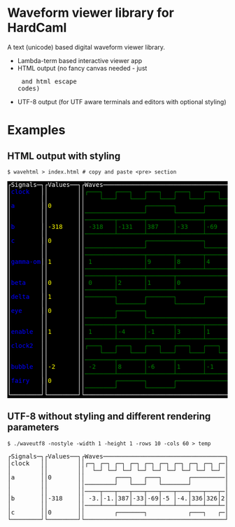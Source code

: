 # Waveform viewer library for HardCaml

A text (unicode) based digital waveform viewer library.

* Lambda-term based interactive viewer app
* HTML output (no fancy canvas needed - just <pre> and html escape codes)
* UTF-8 output (for UTF aware terminals and editors with optional styling)

# Examples

## HTML output with styling

```
$ wavehtml > index.html # copy and paste <pre> section
```
<style>
.dont_style {}
</style>
<pre class="dont_style">
<span class="dont_style" style="background-color:black; color:white; font-wieght:normal">&#9484&#83&#105&#103&#110&#97&#108&#115&#9472&#9488&#9484&#86&#97&#108&#117&#101&#115&#9472&#9472&#9488&#9484&#87&#97&#118&#101&#115&#9472&#9472&#9472&#9472&#9472&#9472&#9472&#9472&#9472&#9472&#9472&#9472&#9472&#9472&#9472&#9472&#9472&#9472&#9472&#9472&#9472&#9472&#9472&#9472&#9472&#9472&#9472&#9472&#9472&#9472&#9472&#9472&#9472&#9472&#9472&#9472&#9472&#9472&#9472&#9472&#9472&#9472&#9472&#9472&#9472&#9472&#9472&#9472&#9472&#9472&#9472&#9472&#9472&#9488
&#9474</span><span class="dont_style" style="background-color:black; color:blue; font-wieght:normal">&#99&#108&#111&#99&#107</span><span class="dont_style" style="background-color:black; color:white; font-wieght:normal">&#32&#32&#32&#9474&#9474&#32&#32&#32&#32&#32&#32&#32&#32&#9474&#9474</span><span class="dont_style" style="background-color:black; color:green; font-wieght:normal">&#9484&#9472&#9472&#9472&#9488</span><span class="dont_style" style="background-color:black; color:white; font-wieght:normal">&#32&#32&#32</span><span class="dont_style" style="background-color:black; color:green; font-wieght:normal">&#9484&#9472&#9472&#9472&#9488</span><span class="dont_style" style="background-color:black; color:white; font-wieght:normal">&#32&#32&#32</span><span class="dont_style" style="background-color:black; color:green; font-wieght:normal">&#9484&#9472&#9472&#9472&#9488</span><span class="dont_style" style="background-color:black; color:white; font-wieght:normal">&#32&#32&#32</span><span class="dont_style" style="background-color:black; color:green; font-wieght:normal">&#9484&#9472&#9472&#9472&#9488</span><span class="dont_style" style="background-color:black; color:white; font-wieght:normal">&#32&#32&#32</span><span class="dont_style" style="background-color:black; color:green; font-wieght:normal">&#9484&#9472&#9472&#9472&#9488</span><span class="dont_style" style="background-color:black; color:white; font-wieght:normal">&#32&#32&#32</span><span class="dont_style" style="background-color:black; color:green; font-wieght:normal">&#9484&#9472&#9472&#9472&#9488</span><span class="dont_style" style="background-color:black; color:white; font-wieght:normal">&#32&#32&#32</span><span class="dont_style" style="background-color:black; color:green; font-wieght:normal">&#9484&#9472&#9472&#9472&#9488</span><span class="dont_style" style="background-color:black; color:white; font-wieght:normal">&#32&#32&#32</span><span class="dont_style" style="background-color:black; color:green; font-wieght:normal">&#9484&#9472</span><span class="dont_style" style="background-color:black; color:white; font-wieght:normal">&#9474
&#9474&#32&#32&#32&#32&#32&#32&#32&#32&#9474&#9474&#32&#32&#32&#32&#32&#32&#32&#32&#9474&#9474&#32&#32&#32&#32</span><span class="dont_style" style="background-color:black; color:green; font-wieght:normal">&#9492&#9472&#9472&#9472&#9496</span><span class="dont_style" style="background-color:black; color:white; font-wieght:normal">&#32&#32&#32</span><span class="dont_style" style="background-color:black; color:green; font-wieght:normal">&#9492&#9472&#9472&#9472&#9496</span><span class="dont_style" style="background-color:black; color:white; font-wieght:normal">&#32&#32&#32</span><span class="dont_style" style="background-color:black; color:green; font-wieght:normal">&#9492&#9472&#9472&#9472&#9496</span><span class="dont_style" style="background-color:black; color:white; font-wieght:normal">&#32&#32&#32</span><span class="dont_style" style="background-color:black; color:green; font-wieght:normal">&#9492&#9472&#9472&#9472&#9496</span><span class="dont_style" style="background-color:black; color:white; font-wieght:normal">&#32&#32&#32</span><span class="dont_style" style="background-color:black; color:green; font-wieght:normal">&#9492&#9472&#9472&#9472&#9496</span><span class="dont_style" style="background-color:black; color:white; font-wieght:normal">&#32&#32&#32</span><span class="dont_style" style="background-color:black; color:green; font-wieght:normal">&#9492&#9472&#9472&#9472&#9496</span><span class="dont_style" style="background-color:black; color:white; font-wieght:normal">&#32&#32&#32</span><span class="dont_style" style="background-color:black; color:green; font-wieght:normal">&#9492&#9472&#9472&#9472&#9496</span><span class="dont_style" style="background-color:black; color:white; font-wieght:normal">&#32&#9474
&#9474</span><span class="dont_style" style="background-color:black; color:blue; font-wieght:normal">&#97</span><span class="dont_style" style="background-color:black; color:white; font-wieght:normal">&#32&#32&#32&#32&#32&#32&#32&#9474&#9474</span><span class="dont_style" style="background-color:black; color:yellow; font-wieght:normal">&#48</span><span class="dont_style" style="background-color:black; color:white; font-wieght:normal">&#32&#32&#32&#32&#32&#32&#32&#9474&#9474&#32&#32&#32&#32&#32&#32&#32&#32&#32&#32&#32&#32&#32&#32&#32&#32</span><span class="dont_style" style="background-color:black; color:green; font-wieght:normal">&#9484&#9472&#9472&#9472&#9472&#9472&#9472&#9472&#9488</span><span class="dont_style" style="background-color:black; color:white; font-wieght:normal">&#32&#32&#32&#32&#32&#32&#32</span><span class="dont_style" style="background-color:black; color:green; font-wieght:normal">&#9484&#9472&#9472&#9472&#9472&#9472&#9472&#9472&#9488</span><span class="dont_style" style="background-color:black; color:white; font-wieght:normal">&#32&#32&#32&#32&#32&#32&#32&#32&#32&#32&#32&#32&#32&#32&#32</span><span class="dont_style" style="background-color:black; color:green; font-wieght:normal">&#9484&#9472</span><span class="dont_style" style="background-color:black; color:white; font-wieght:normal">&#9474
&#9474&#32&#32&#32&#32&#32&#32&#32&#32&#9474&#9474&#32&#32&#32&#32&#32&#32&#32&#32&#9474&#9474</span><span class="dont_style" style="background-color:black; color:green; font-wieght:normal">&#9472&#9472&#9472&#9472&#9472&#9472&#9472&#9472&#9472&#9472&#9472&#9472&#9472&#9472&#9472&#9472&#9496</span><span class="dont_style" style="background-color:black; color:white; font-wieght:normal">&#32&#32&#32&#32&#32&#32&#32</span><span class="dont_style" style="background-color:black; color:green; font-wieght:normal">&#9492&#9472&#9472&#9472&#9472&#9472&#9472&#9472&#9496</span><span class="dont_style" style="background-color:black; color:white; font-wieght:normal">&#32&#32&#32&#32&#32&#32&#32</span><span class="dont_style" style="background-color:black; color:green; font-wieght:normal">&#9492&#9472&#9472&#9472&#9472&#9472&#9472&#9472&#9472&#9472&#9472&#9472&#9472&#9472&#9472&#9472&#9496</span><span class="dont_style" style="background-color:black; color:white; font-wieght:normal">&#32&#9474
&#9474&#32&#32&#32&#32&#32&#32&#32&#32&#9474&#9474&#32&#32&#32&#32&#32&#32&#32&#32&#9474&#9474</span><span class="dont_style" style="background-color:black; color:green; font-wieght:normal">&#9472&#9472&#9472&#9472&#9472&#9472&#9472&#9472&#9516&#9472&#9472&#9472&#9472&#9472&#9472&#9472&#9516&#9472&#9472&#9472&#9472&#9472&#9472&#9472&#9516&#9472&#9472&#9472&#9472&#9472&#9472&#9472&#9516&#9472&#9472&#9472&#9472&#9472&#9472&#9472&#9516&#9472&#9472&#9472&#9472&#9472&#9472&#9472&#9516&#9472&#9472&#9472&#9472&#9472&#9472&#9472&#9516&#9472</span><span class="dont_style" style="background-color:black; color:white; font-wieght:normal">&#9474
&#9474</span><span class="dont_style" style="background-color:black; color:blue; font-wieght:normal">&#98</span><span class="dont_style" style="background-color:black; color:white; font-wieght:normal">&#32&#32&#32&#32&#32&#32&#32&#9474&#9474</span><span class="dont_style" style="background-color:black; color:yellow; font-wieght:normal">&#45&#51&#49&#56</span><span class="dont_style" style="background-color:black; color:white; font-wieght:normal">&#32&#32&#32&#32&#9474&#9474&#32</span><span class="dont_style" style="background-color:black; color:green; font-wieght:normal">&#45&#51&#49&#56</span><span class="dont_style" style="background-color:black; color:white; font-wieght:normal">&#32&#32&#32</span><span class="dont_style" style="background-color:black; color:green; font-wieght:normal">&#9474&#45&#49&#51&#49</span><span class="dont_style" style="background-color:black; color:white; font-wieght:normal">&#32&#32&#32</span><span class="dont_style" style="background-color:black; color:green; font-wieght:normal">&#9474&#51&#56&#55</span><span class="dont_style" style="background-color:black; color:white; font-wieght:normal">&#32&#32&#32&#32</span><span class="dont_style" style="background-color:black; color:green; font-wieght:normal">&#9474&#45&#51&#51</span><span class="dont_style" style="background-color:black; color:white; font-wieght:normal">&#32&#32&#32&#32</span><span class="dont_style" style="background-color:black; color:green; font-wieght:normal">&#9474&#45&#54&#57</span><span class="dont_style" style="background-color:black; color:white; font-wieght:normal">&#32&#32&#32&#32</span><span class="dont_style" style="background-color:black; color:green; font-wieght:normal">&#9474&#45&#53</span><span class="dont_style" style="background-color:black; color:white; font-wieght:normal">&#32&#32&#32&#32&#32</span><span class="dont_style" style="background-color:black; color:green; font-wieght:normal">&#9474&#45&#52&#54&#51</span><span class="dont_style" style="background-color:black; color:white; font-wieght:normal">&#32&#32&#32</span><span class="dont_style" style="background-color:black; color:green; font-wieght:normal">&#9474&#51</span><span class="dont_style" style="background-color:black; color:white; font-wieght:normal">&#9474
&#9474&#32&#32&#32&#32&#32&#32&#32&#32&#9474&#9474&#32&#32&#32&#32&#32&#32&#32&#32&#9474&#9474</span><span class="dont_style" style="background-color:black; color:green; font-wieght:normal">&#9472&#9472&#9472&#9472&#9472&#9472&#9472&#9472&#9524&#9472&#9472&#9472&#9472&#9472&#9472&#9472&#9524&#9472&#9472&#9472&#9472&#9472&#9472&#9472&#9524&#9472&#9472&#9472&#9472&#9472&#9472&#9472&#9524&#9472&#9472&#9472&#9472&#9472&#9472&#9472&#9524&#9472&#9472&#9472&#9472&#9472&#9472&#9472&#9524&#9472&#9472&#9472&#9472&#9472&#9472&#9472&#9524&#9472</span><span class="dont_style" style="background-color:black; color:white; font-wieght:normal">&#9474
&#9474</span><span class="dont_style" style="background-color:black; color:blue; font-wieght:normal">&#99</span><span class="dont_style" style="background-color:black; color:white; font-wieght:normal">&#32&#32&#32&#32&#32&#32&#32&#9474&#9474</span><span class="dont_style" style="background-color:black; color:yellow; font-wieght:normal">&#48</span><span class="dont_style" style="background-color:black; color:white; font-wieght:normal">&#32&#32&#32&#32&#32&#32&#32&#9474&#9474&#32&#32&#32&#32&#32&#32&#32&#32&#32&#32&#32&#32&#32&#32&#32&#32</span><span class="dont_style" style="background-color:black; color:green; font-wieght:normal">&#9484&#9472&#9472&#9472&#9472&#9472&#9472&#9472&#9472&#9472&#9472&#9472&#9472&#9472&#9472&#9472&#9488</span><span class="dont_style" style="background-color:black; color:white; font-wieght:normal">&#32&#32&#32&#32&#32&#32&#32&#32&#32&#32&#32&#32&#32&#32&#32&#32&#32&#32&#32&#32&#32&#32&#32</span><span class="dont_style" style="background-color:black; color:green; font-wieght:normal">&#9484&#9472</span><span class="dont_style" style="background-color:black; color:white; font-wieght:normal">&#9474
&#9474&#32&#32&#32&#32&#32&#32&#32&#32&#9474&#9474&#32&#32&#32&#32&#32&#32&#32&#32&#9474&#9474</span><span class="dont_style" style="background-color:black; color:green; font-wieght:normal">&#9472&#9472&#9472&#9472&#9472&#9472&#9472&#9472&#9472&#9472&#9472&#9472&#9472&#9472&#9472&#9472&#9496</span><span class="dont_style" style="background-color:black; color:white; font-wieght:normal">&#32&#32&#32&#32&#32&#32&#32&#32&#32&#32&#32&#32&#32&#32&#32</span><span class="dont_style" style="background-color:black; color:green; font-wieght:normal">&#9492&#9472&#9472&#9472&#9472&#9472&#9472&#9472&#9472&#9472&#9472&#9472&#9472&#9472&#9472&#9472&#9472&#9472&#9472&#9472&#9472&#9472&#9472&#9472&#9496</span><span class="dont_style" style="background-color:black; color:white; font-wieght:normal">&#32&#9474
&#9474&#32&#32&#32&#32&#32&#32&#32&#32&#9474&#9474&#32&#32&#32&#32&#32&#32&#32&#32&#9474&#9474</span><span class="dont_style" style="background-color:black; color:green; font-wieght:normal">&#9472&#9472&#9472&#9472&#9472&#9472&#9472&#9472&#9472&#9472&#9472&#9472&#9472&#9472&#9472&#9472&#9516&#9472&#9472&#9472&#9472&#9472&#9472&#9472&#9516&#9472&#9472&#9472&#9472&#9472&#9472&#9472&#9516&#9472&#9472&#9472&#9472&#9472&#9472&#9472&#9516&#9472&#9472&#9472&#9472&#9472&#9472&#9472&#9516&#9472&#9472&#9472&#9472&#9472&#9472&#9472&#9516&#9472</span><span class="dont_style" style="background-color:black; color:white; font-wieght:normal">&#9474
&#9474</span><span class="dont_style" style="background-color:black; color:blue; font-wieght:normal">&#103&#97&#109&#109&#97&#45&#111&#109</span><span class="dont_style" style="background-color:black; color:white; font-wieght:normal">&#9474&#9474</span><span class="dont_style" style="background-color:black; color:yellow; font-wieght:normal">&#49</span><span class="dont_style" style="background-color:black; color:white; font-wieght:normal">&#32&#32&#32&#32&#32&#32&#32&#9474&#9474&#32</span><span class="dont_style" style="background-color:black; color:green; font-wieght:normal">&#49</span><span class="dont_style" style="background-color:black; color:white; font-wieght:normal">&#32&#32&#32&#32&#32&#32&#32&#32&#32&#32&#32&#32&#32&#32</span><span class="dont_style" style="background-color:black; color:green; font-wieght:normal">&#9474&#57</span><span class="dont_style" style="background-color:black; color:white; font-wieght:normal">&#32&#32&#32&#32&#32&#32</span><span class="dont_style" style="background-color:black; color:green; font-wieght:normal">&#9474&#56</span><span class="dont_style" style="background-color:black; color:white; font-wieght:normal">&#32&#32&#32&#32&#32&#32</span><span class="dont_style" style="background-color:black; color:green; font-wieght:normal">&#9474&#52</span><span class="dont_style" style="background-color:black; color:white; font-wieght:normal">&#32&#32&#32&#32&#32&#32</span><span class="dont_style" style="background-color:black; color:green; font-wieght:normal">&#9474&#54</span><span class="dont_style" style="background-color:black; color:white; font-wieght:normal">&#32&#32&#32&#32&#32&#32</span><span class="dont_style" style="background-color:black; color:green; font-wieght:normal">&#9474&#53</span><span class="dont_style" style="background-color:black; color:white; font-wieght:normal">&#32&#32&#32&#32&#32&#32</span><span class="dont_style" style="background-color:black; color:green; font-wieght:normal">&#9474&#48</span><span class="dont_style" style="background-color:black; color:white; font-wieght:normal">&#9474
&#9474&#32&#32&#32&#32&#32&#32&#32&#32&#9474&#9474&#32&#32&#32&#32&#32&#32&#32&#32&#9474&#9474</span><span class="dont_style" style="background-color:black; color:green; font-wieght:normal">&#9472&#9472&#9472&#9472&#9472&#9472&#9472&#9472&#9472&#9472&#9472&#9472&#9472&#9472&#9472&#9472&#9524&#9472&#9472&#9472&#9472&#9472&#9472&#9472&#9524&#9472&#9472&#9472&#9472&#9472&#9472&#9472&#9524&#9472&#9472&#9472&#9472&#9472&#9472&#9472&#9524&#9472&#9472&#9472&#9472&#9472&#9472&#9472&#9524&#9472&#9472&#9472&#9472&#9472&#9472&#9472&#9524&#9472</span><span class="dont_style" style="background-color:black; color:white; font-wieght:normal">&#9474
&#9474&#32&#32&#32&#32&#32&#32&#32&#32&#9474&#9474&#32&#32&#32&#32&#32&#32&#32&#32&#9474&#9474</span><span class="dont_style" style="background-color:black; color:green; font-wieght:normal">&#9472&#9472&#9472&#9472&#9472&#9472&#9472&#9472&#9516&#9472&#9472&#9472&#9472&#9472&#9472&#9472&#9516&#9472&#9472&#9472&#9472&#9472&#9472&#9472&#9516&#9472&#9472&#9472&#9472&#9472&#9472&#9472&#9472&#9472&#9472&#9472&#9472&#9472&#9472&#9472&#9472&#9472&#9472&#9472&#9472&#9472&#9472&#9472&#9472&#9472&#9472&#9472&#9472&#9472&#9472&#9472&#9516&#9472</span><span class="dont_style" style="background-color:black; color:white; font-wieght:normal">&#9474
&#9474</span><span class="dont_style" style="background-color:black; color:blue; font-wieght:normal">&#98&#101&#116&#97</span><span class="dont_style" style="background-color:black; color:white; font-wieght:normal">&#32&#32&#32&#32&#9474&#9474</span><span class="dont_style" style="background-color:black; color:yellow; font-wieght:normal">&#48</span><span class="dont_style" style="background-color:black; color:white; font-wieght:normal">&#32&#32&#32&#32&#32&#32&#32&#9474&#9474&#32</span><span class="dont_style" style="background-color:black; color:green; font-wieght:normal">&#48</span><span class="dont_style" style="background-color:black; color:white; font-wieght:normal">&#32&#32&#32&#32&#32&#32</span><span class="dont_style" style="background-color:black; color:green; font-wieght:normal">&#9474&#50</span><span class="dont_style" style="background-color:black; color:white; font-wieght:normal">&#32&#32&#32&#32&#32&#32</span><span class="dont_style" style="background-color:black; color:green; font-wieght:normal">&#9474&#49</span><span class="dont_style" style="background-color:black; color:white; font-wieght:normal">&#32&#32&#32&#32&#32&#32</span><span class="dont_style" style="background-color:black; color:green; font-wieght:normal">&#9474&#48</span><span class="dont_style" style="background-color:black; color:white; font-wieght:normal">&#32&#32&#32&#32&#32&#32&#32&#32&#32&#32&#32&#32&#32&#32&#32&#32&#32&#32&#32&#32&#32&#32&#32&#32&#32&#32&#32&#32&#32&#32</span><span class="dont_style" style="background-color:black; color:green; font-wieght:normal">&#9474&#50</span><span class="dont_style" style="background-color:black; color:white; font-wieght:normal">&#9474
&#9474&#32&#32&#32&#32&#32&#32&#32&#32&#9474&#9474&#32&#32&#32&#32&#32&#32&#32&#32&#9474&#9474</span><span class="dont_style" style="background-color:black; color:green; font-wieght:normal">&#9472&#9472&#9472&#9472&#9472&#9472&#9472&#9472&#9524&#9472&#9472&#9472&#9472&#9472&#9472&#9472&#9524&#9472&#9472&#9472&#9472&#9472&#9472&#9472&#9524&#9472&#9472&#9472&#9472&#9472&#9472&#9472&#9472&#9472&#9472&#9472&#9472&#9472&#9472&#9472&#9472&#9472&#9472&#9472&#9472&#9472&#9472&#9472&#9472&#9472&#9472&#9472&#9472&#9472&#9472&#9472&#9524&#9472</span><span class="dont_style" style="background-color:black; color:white; font-wieght:normal">&#9474
&#9474</span><span class="dont_style" style="background-color:black; color:blue; font-wieght:normal">&#100&#101&#108&#116&#97</span><span class="dont_style" style="background-color:black; color:white; font-wieght:normal">&#32&#32&#32&#9474&#9474</span><span class="dont_style" style="background-color:black; color:yellow; font-wieght:normal">&#49</span><span class="dont_style" style="background-color:black; color:white; font-wieght:normal">&#32&#32&#32&#32&#32&#32&#32&#9474&#9474</span><span class="dont_style" style="background-color:black; color:green; font-wieght:normal">&#9472&#9472&#9472&#9472&#9472&#9472&#9472&#9472&#9488</span><span class="dont_style" style="background-color:black; color:white; font-wieght:normal">&#32&#32&#32&#32&#32&#32&#32</span><span class="dont_style" style="background-color:black; color:green; font-wieght:normal">&#9484&#9472&#9472&#9472&#9472&#9472&#9472&#9472&#9488</span><span class="dont_style" style="background-color:black; color:white; font-wieght:normal">&#32&#32&#32&#32&#32&#32&#32</span><span class="dont_style" style="background-color:black; color:green; font-wieght:normal">&#9484&#9472&#9472&#9472&#9472&#9472&#9472&#9472&#9488</span><span class="dont_style" style="background-color:black; color:white; font-wieght:normal">&#32&#32&#32&#32&#32&#32&#32</span><span class="dont_style" style="background-color:black; color:green; font-wieght:normal">&#9484&#9472&#9472&#9472&#9472&#9472&#9472&#9472&#9488</span><span class="dont_style" style="background-color:black; color:white; font-wieght:normal">&#32&#9474
&#9474&#32&#32&#32&#32&#32&#32&#32&#32&#9474&#9474&#32&#32&#32&#32&#32&#32&#32&#32&#9474&#9474&#32&#32&#32&#32&#32&#32&#32&#32</span><span class="dont_style" style="background-color:black; color:green; font-wieght:normal">&#9492&#9472&#9472&#9472&#9472&#9472&#9472&#9472&#9496</span><span class="dont_style" style="background-color:black; color:white; font-wieght:normal">&#32&#32&#32&#32&#32&#32&#32</span><span class="dont_style" style="background-color:black; color:green; font-wieght:normal">&#9492&#9472&#9472&#9472&#9472&#9472&#9472&#9472&#9496</span><span class="dont_style" style="background-color:black; color:white; font-wieght:normal">&#32&#32&#32&#32&#32&#32&#32</span><span class="dont_style" style="background-color:black; color:green; font-wieght:normal">&#9492&#9472&#9472&#9472&#9472&#9472&#9472&#9472&#9496</span><span class="dont_style" style="background-color:black; color:white; font-wieght:normal">&#32&#32&#32&#32&#32&#32&#32</span><span class="dont_style" style="background-color:black; color:green; font-wieght:normal">&#9492&#9472</span><span class="dont_style" style="background-color:black; color:white; font-wieght:normal">&#9474
&#9474</span><span class="dont_style" style="background-color:black; color:blue; font-wieght:normal">&#101&#121&#101</span><span class="dont_style" style="background-color:black; color:white; font-wieght:normal">&#32&#32&#32&#32&#32&#9474&#9474</span><span class="dont_style" style="background-color:black; color:yellow; font-wieght:normal">&#48</span><span class="dont_style" style="background-color:black; color:white; font-wieght:normal">&#32&#32&#32&#32&#32&#32&#32&#9474&#9474&#32&#32&#32&#32&#32&#32&#32&#32</span><span class="dont_style" style="background-color:black; color:green; font-wieght:normal">&#9484&#9472&#9472&#9472&#9472&#9472&#9472&#9472&#9488</span><span class="dont_style" style="background-color:black; color:white; font-wieght:normal">&#32&#32&#32&#32&#32&#32&#32&#32&#32&#32&#32&#32&#32&#32&#32&#32&#32&#32&#32&#32&#32&#32&#32&#32&#32&#32&#32&#32&#32&#32&#32</span><span class="dont_style" style="background-color:black; color:green; font-wieght:normal">&#9484&#9472&#9472&#9472&#9472&#9472&#9472&#9472&#9472&#9472</span><span class="dont_style" style="background-color:black; color:white; font-wieght:normal">&#9474
&#9474&#32&#32&#32&#32&#32&#32&#32&#32&#9474&#9474&#32&#32&#32&#32&#32&#32&#32&#32&#9474&#9474</span><span class="dont_style" style="background-color:black; color:green; font-wieght:normal">&#9472&#9472&#9472&#9472&#9472&#9472&#9472&#9472&#9496</span><span class="dont_style" style="background-color:black; color:white; font-wieght:normal">&#32&#32&#32&#32&#32&#32&#32</span><span class="dont_style" style="background-color:black; color:green; font-wieght:normal">&#9492&#9472&#9472&#9472&#9472&#9472&#9472&#9472&#9472&#9472&#9472&#9472&#9472&#9472&#9472&#9472&#9472&#9472&#9472&#9472&#9472&#9472&#9472&#9472&#9472&#9472&#9472&#9472&#9472&#9472&#9472&#9472&#9496</span><span class="dont_style" style="background-color:black; color:white; font-wieght:normal">&#32&#32&#32&#32&#32&#32&#32&#32&#32&#9474
&#9474&#32&#32&#32&#32&#32&#32&#32&#32&#9474&#9474&#32&#32&#32&#32&#32&#32&#32&#32&#9474&#9474</span><span class="dont_style" style="background-color:black; color:green; font-wieght:normal">&#9472&#9472&#9472&#9472&#9472&#9472&#9472&#9472&#9516&#9472&#9472&#9472&#9472&#9472&#9472&#9472&#9516&#9472&#9472&#9472&#9472&#9472&#9472&#9472&#9516&#9472&#9472&#9472&#9472&#9472&#9472&#9472&#9516&#9472&#9472&#9472&#9472&#9472&#9472&#9472&#9516&#9472&#9472&#9472&#9472&#9472&#9472&#9472&#9472&#9472&#9472&#9472&#9472&#9472&#9472&#9472&#9516&#9472</span><span class="dont_style" style="background-color:black; color:white; font-wieght:normal">&#9474
&#9474</span><span class="dont_style" style="background-color:black; color:blue; font-wieght:normal">&#101&#110&#97&#98&#108&#101</span><span class="dont_style" style="background-color:black; color:white; font-wieght:normal">&#32&#32&#9474&#9474</span><span class="dont_style" style="background-color:black; color:yellow; font-wieght:normal">&#49</span><span class="dont_style" style="background-color:black; color:white; font-wieght:normal">&#32&#32&#32&#32&#32&#32&#32&#9474&#9474&#32</span><span class="dont_style" style="background-color:black; color:green; font-wieght:normal">&#49</span><span class="dont_style" style="background-color:black; color:white; font-wieght:normal">&#32&#32&#32&#32&#32&#32</span><span class="dont_style" style="background-color:black; color:green; font-wieght:normal">&#9474&#45&#52</span><span class="dont_style" style="background-color:black; color:white; font-wieght:normal">&#32&#32&#32&#32&#32</span><span class="dont_style" style="background-color:black; color:green; font-wieght:normal">&#9474&#45&#49</span><span class="dont_style" style="background-color:black; color:white; font-wieght:normal">&#32&#32&#32&#32&#32</span><span class="dont_style" style="background-color:black; color:green; font-wieght:normal">&#9474&#51</span><span class="dont_style" style="background-color:black; color:white; font-wieght:normal">&#32&#32&#32&#32&#32&#32</span><span class="dont_style" style="background-color:black; color:green; font-wieght:normal">&#9474&#49</span><span class="dont_style" style="background-color:black; color:white; font-wieght:normal">&#32&#32&#32&#32&#32&#32</span><span class="dont_style" style="background-color:black; color:green; font-wieght:normal">&#9474&#45&#52</span><span class="dont_style" style="background-color:black; color:white; font-wieght:normal">&#32&#32&#32&#32&#32&#32&#32&#32&#32&#32&#32&#32&#32</span><span class="dont_style" style="background-color:black; color:green; font-wieght:normal">&#9474&#45</span><span class="dont_style" style="background-color:black; color:white; font-wieght:normal">&#9474
&#9474&#32&#32&#32&#32&#32&#32&#32&#32&#9474&#9474&#32&#32&#32&#32&#32&#32&#32&#32&#9474&#9474</span><span class="dont_style" style="background-color:black; color:green; font-wieght:normal">&#9472&#9472&#9472&#9472&#9472&#9472&#9472&#9472&#9524&#9472&#9472&#9472&#9472&#9472&#9472&#9472&#9524&#9472&#9472&#9472&#9472&#9472&#9472&#9472&#9524&#9472&#9472&#9472&#9472&#9472&#9472&#9472&#9524&#9472&#9472&#9472&#9472&#9472&#9472&#9472&#9524&#9472&#9472&#9472&#9472&#9472&#9472&#9472&#9472&#9472&#9472&#9472&#9472&#9472&#9472&#9472&#9524&#9472</span><span class="dont_style" style="background-color:black; color:white; font-wieght:normal">&#9474
&#9474</span><span class="dont_style" style="background-color:black; color:blue; font-wieght:normal">&#99&#108&#111&#99&#107&#50</span><span class="dont_style" style="background-color:black; color:white; font-wieght:normal">&#32&#32&#9474&#9474&#32&#32&#32&#32&#32&#32&#32&#32&#9474&#9474</span><span class="dont_style" style="background-color:black; color:green; font-wieght:normal">&#9484&#9472&#9472&#9472&#9488</span><span class="dont_style" style="background-color:black; color:white; font-wieght:normal">&#32&#32&#32</span><span class="dont_style" style="background-color:black; color:green; font-wieght:normal">&#9484&#9472&#9472&#9472&#9488</span><span class="dont_style" style="background-color:black; color:white; font-wieght:normal">&#32&#32&#32</span><span class="dont_style" style="background-color:black; color:green; font-wieght:normal">&#9484&#9472&#9472&#9472&#9488</span><span class="dont_style" style="background-color:black; color:white; font-wieght:normal">&#32&#32&#32</span><span class="dont_style" style="background-color:black; color:green; font-wieght:normal">&#9484&#9472&#9472&#9472&#9488</span><span class="dont_style" style="background-color:black; color:white; font-wieght:normal">&#32&#32&#32</span><span class="dont_style" style="background-color:black; color:green; font-wieght:normal">&#9484&#9472&#9472&#9472&#9488</span><span class="dont_style" style="background-color:black; color:white; font-wieght:normal">&#32&#32&#32</span><span class="dont_style" style="background-color:black; color:green; font-wieght:normal">&#9484&#9472&#9472&#9472&#9488</span><span class="dont_style" style="background-color:black; color:white; font-wieght:normal">&#32&#32&#32</span><span class="dont_style" style="background-color:black; color:green; font-wieght:normal">&#9484&#9472&#9472&#9472&#9488</span><span class="dont_style" style="background-color:black; color:white; font-wieght:normal">&#32&#32&#32</span><span class="dont_style" style="background-color:black; color:green; font-wieght:normal">&#9484&#9472</span><span class="dont_style" style="background-color:black; color:white; font-wieght:normal">&#9474
&#9474&#32&#32&#32&#32&#32&#32&#32&#32&#9474&#9474&#32&#32&#32&#32&#32&#32&#32&#32&#9474&#9474&#32&#32&#32&#32</span><span class="dont_style" style="background-color:black; color:green; font-wieght:normal">&#9492&#9472&#9472&#9472&#9496</span><span class="dont_style" style="background-color:black; color:white; font-wieght:normal">&#32&#32&#32</span><span class="dont_style" style="background-color:black; color:green; font-wieght:normal">&#9492&#9472&#9472&#9472&#9496</span><span class="dont_style" style="background-color:black; color:white; font-wieght:normal">&#32&#32&#32</span><span class="dont_style" style="background-color:black; color:green; font-wieght:normal">&#9492&#9472&#9472&#9472&#9496</span><span class="dont_style" style="background-color:black; color:white; font-wieght:normal">&#32&#32&#32</span><span class="dont_style" style="background-color:black; color:green; font-wieght:normal">&#9492&#9472&#9472&#9472&#9496</span><span class="dont_style" style="background-color:black; color:white; font-wieght:normal">&#32&#32&#32</span><span class="dont_style" style="background-color:black; color:green; font-wieght:normal">&#9492&#9472&#9472&#9472&#9496</span><span class="dont_style" style="background-color:black; color:white; font-wieght:normal">&#32&#32&#32</span><span class="dont_style" style="background-color:black; color:green; font-wieght:normal">&#9492&#9472&#9472&#9472&#9496</span><span class="dont_style" style="background-color:black; color:white; font-wieght:normal">&#32&#32&#32</span><span class="dont_style" style="background-color:black; color:green; font-wieght:normal">&#9492&#9472&#9472&#9472&#9496</span><span class="dont_style" style="background-color:black; color:white; font-wieght:normal">&#32&#9474
&#9474&#32&#32&#32&#32&#32&#32&#32&#32&#9474&#9474&#32&#32&#32&#32&#32&#32&#32&#32&#9474&#9474</span><span class="dont_style" style="background-color:black; color:green; font-wieght:normal">&#9472&#9472&#9472&#9472&#9472&#9472&#9472&#9472&#9516&#9472&#9472&#9472&#9472&#9472&#9472&#9472&#9516&#9472&#9472&#9472&#9472&#9472&#9472&#9472&#9516&#9472&#9472&#9472&#9472&#9472&#9472&#9472&#9516&#9472&#9472&#9472&#9472&#9472&#9472&#9472&#9472&#9472&#9472&#9472&#9472&#9472&#9472&#9472&#9516&#9472&#9472&#9472&#9472&#9472&#9472&#9472&#9516&#9472</span><span class="dont_style" style="background-color:black; color:white; font-wieght:normal">&#9474
&#9474</span><span class="dont_style" style="background-color:black; color:blue; font-wieght:normal">&#98&#117&#98&#98&#108&#101</span><span class="dont_style" style="background-color:black; color:white; font-wieght:normal">&#32&#32&#9474&#9474</span><span class="dont_style" style="background-color:black; color:yellow; font-wieght:normal">&#45&#50</span><span class="dont_style" style="background-color:black; color:white; font-wieght:normal">&#32&#32&#32&#32&#32&#32&#9474&#9474&#32</span><span class="dont_style" style="background-color:black; color:green; font-wieght:normal">&#45&#50</span><span class="dont_style" style="background-color:black; color:white; font-wieght:normal">&#32&#32&#32&#32&#32</span><span class="dont_style" style="background-color:black; color:green; font-wieght:normal">&#9474&#56</span><span class="dont_style" style="background-color:black; color:white; font-wieght:normal">&#32&#32&#32&#32&#32&#32</span><span class="dont_style" style="background-color:black; color:green; font-wieght:normal">&#9474&#45&#54</span><span class="dont_style" style="background-color:black; color:white; font-wieght:normal">&#32&#32&#32&#32&#32</span><span class="dont_style" style="background-color:black; color:green; font-wieght:normal">&#9474&#49</span><span class="dont_style" style="background-color:black; color:white; font-wieght:normal">&#32&#32&#32&#32&#32&#32</span><span class="dont_style" style="background-color:black; color:green; font-wieght:normal">&#9474&#45&#49</span><span class="dont_style" style="background-color:black; color:white; font-wieght:normal">&#32&#32&#32&#32&#32&#32&#32&#32&#32&#32&#32&#32&#32</span><span class="dont_style" style="background-color:black; color:green; font-wieght:normal">&#9474&#54</span><span class="dont_style" style="background-color:black; color:white; font-wieght:normal">&#32&#32&#32&#32&#32&#32</span><span class="dont_style" style="background-color:black; color:green; font-wieght:normal">&#9474&#45</span><span class="dont_style" style="background-color:black; color:white; font-wieght:normal">&#9474
&#9474&#32&#32&#32&#32&#32&#32&#32&#32&#9474&#9474&#32&#32&#32&#32&#32&#32&#32&#32&#9474&#9474</span><span class="dont_style" style="background-color:black; color:green; font-wieght:normal">&#9472&#9472&#9472&#9472&#9472&#9472&#9472&#9472&#9524&#9472&#9472&#9472&#9472&#9472&#9472&#9472&#9524&#9472&#9472&#9472&#9472&#9472&#9472&#9472&#9524&#9472&#9472&#9472&#9472&#9472&#9472&#9472&#9524&#9472&#9472&#9472&#9472&#9472&#9472&#9472&#9472&#9472&#9472&#9472&#9472&#9472&#9472&#9472&#9524&#9472&#9472&#9472&#9472&#9472&#9472&#9472&#9524&#9472</span><span class="dont_style" style="background-color:black; color:white; font-wieght:normal">&#9474
&#9474</span><span class="dont_style" style="background-color:black; color:blue; font-wieght:normal">&#102&#97&#105&#114&#121</span><span class="dont_style" style="background-color:black; color:white; font-wieght:normal">&#32&#32&#32&#9474&#9474</span><span class="dont_style" style="background-color:black; color:yellow; font-wieght:normal">&#48</span><span class="dont_style" style="background-color:black; color:white; font-wieght:normal">&#32&#32&#32&#32&#32&#32&#32&#9474&#9474&#32&#32&#32&#32&#32&#32&#32&#32</span><span class="dont_style" style="background-color:black; color:green; font-wieght:normal">&#9484&#9472&#9472&#9472&#9472&#9472&#9472&#9472&#9488</span><span class="dont_style" style="background-color:black; color:white; font-wieght:normal">&#32&#32&#32&#32&#32&#32&#32</span><span class="dont_style" style="background-color:black; color:green; font-wieght:normal">&#9484&#9472&#9472&#9472&#9472&#9472&#9472&#9472&#9472&#9472&#9472&#9472&#9472&#9472&#9472&#9472&#9488</span><span class="dont_style" style="background-color:black; color:white; font-wieght:normal">&#32&#32&#32&#32&#32&#32&#32&#32&#32&#32&#32&#32&#32&#32&#32&#32&#32&#9474
&#9474&#32&#32&#32&#32&#32&#32&#32&#32&#9474&#9474&#32&#32&#32&#32&#32&#32&#32&#32&#9474&#9474</span><span class="dont_style" style="background-color:black; color:green; font-wieght:normal">&#9472&#9472&#9472&#9472&#9472&#9472&#9472&#9472&#9496</span><span class="dont_style" style="background-color:black; color:white; font-wieght:normal">&#32&#32&#32&#32&#32&#32&#32</span><span class="dont_style" style="background-color:black; color:green; font-wieght:normal">&#9492&#9472&#9472&#9472&#9472&#9472&#9472&#9472&#9496</span><span class="dont_style" style="background-color:black; color:white; font-wieght:normal">&#32&#32&#32&#32&#32&#32&#32&#32&#32&#32&#32&#32&#32&#32&#32</span><span class="dont_style" style="background-color:black; color:green; font-wieght:normal">&#9492&#9472&#9472&#9472&#9472&#9472&#9472&#9472&#9472&#9472&#9472&#9472&#9472&#9472&#9472&#9472&#9472&#9472</span><span class="dont_style" style="background-color:black; color:white; font-wieght:normal">&#9474
&#9492&#9472&#9472&#9472&#9472&#9472&#9472&#9472&#9472&#9496&#9492&#9472&#9472&#9472&#9472&#9472&#9472&#9472&#9472&#9496&#9492&#9472&#9472&#9472&#9472&#9472&#9472&#9472&#9472&#9472&#9472&#9472&#9472&#9472&#9472&#9472&#9472&#9472&#9472&#9472&#9472&#9472&#9472&#9472&#9472&#9472&#9472&#9472&#9472&#9472&#9472&#9472&#9472&#9472&#9472&#9472&#9472&#9472&#9472&#9472&#9472&#9472&#9472&#9472&#9472&#9472&#9472&#9472&#9472&#9472&#9472&#9472&#9472&#9472&#9472&#9472&#9472&#9472&#9472&#9496
</pre>

## UTF-8 without styling and different rendering parameters 

```
$ ./waveutf8 -nostyle -width 1 -height 1 -rows 10 -cols 60 > temp
```

<pre>
┌Signals─┐┌Values──┐┌Waves─────────────────────────────────┐
│clock   ││        ││┌─┐ ┌─┐ ┌─┐ ┌─┐ ┌─┐ ┌─┐ ┌─┐ ┌─┐ ┌─┐ ┌─│
│        ││        ││  └─┘ └─┘ └─┘ └─┘ └─┘ └─┘ └─┘ └─┘ └─┘ │
│a       ││0       ││        ┌───┐   ┌───┐       ┌─────────│
│        ││        ││────────┘   └───┘   └───────┘         │
│        ││        ││────┬───┬───┬───┬───┬───┬───┬───┬───┬─│
│b       ││-318    ││ -3.│-1.│387│-33│-69│-5 │-4.│336│326│2│
│        ││        ││────┴───┴───┴───┴───┴───┴───┴───┴───┴─│
│c       ││0       ││        ┌───────┐           ┌───┐   ┌─│
└────────┘└────────┘└──────────────────────────────────────┘
</pre>

